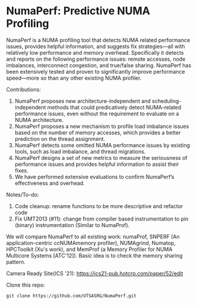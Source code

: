 # NumaPerf: Predictive NUMA Profiling

NumaPerf is a  NUMA profiling tool that detects NUMA related performance issues, provides helpful information, and suggests fix strategies—all with relatively low performance and memory overhead. Specifically it detects and reports on the following performance issues: remote accesses, node imbalances, interconnect congestion, and true/false sharing. NumaPerf has been extensively tested and proven to significantly improve performance speed—more so than any other existing NUMA profiler. 

Contributions: 
1. NumaPerf proposes new architecture-independent and scheduling-independent methods that could predicatively detect NUMA-related performance issues, even without the requirement to evaluate on a NUMA architecture.
2. NumaPerf proposes a new mechanism to profile load imbalance issues based on the number of memory accesses, which provides a better prediction on the thread assignment.
3. NumaPerf detects some omitted NUMA performance issues by existing tools, such as load imbalance, and thread migrations.
4. NumaPerf designs a set of new metrics to measure the seriousness of performance issues and provides helpful information to assist their fixes.
5. We have performed extensive evaluations to confirm NumaPerf’s effectiveness and overhead.

Notes/To-do:
1. Code cleanup: rename functions to be more descriptive and refactor code
2. Fix UMT2013 (#11): change from compiler based instrumentation to pin (binary) instrumentation (Similar to NumaProf).


We will compare NumaPerf to all existing work: numaProf, SNPERF (An application-centric ccNUMAmemory profiler), NUMAgrind, Numatop, HPCToolkit (Xu's work), and MemProf (a Memory Profiler for NUMA Multicore Systems [ATC'12]). Basic idea is to check the memory sharing pattern. 


Camera Ready Site(ICS '21): https://ics21-pub.hotcrp.com/paper/52/edit

Clone this repo:
```
git clone https://github.com/UTSASRG/NumaPerf.git
```
